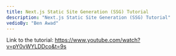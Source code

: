 ```yaml
---
title: Next.js Static Site Generation (SSG) Tutorial
description: "Next.js Static Site Generation (SSG) Tutorial"
vedioBy: "Ben Awad"
---
```


Link to the tutorial: https://www.youtube.com/watch?v=pY0vWYLDDco&t=9s
